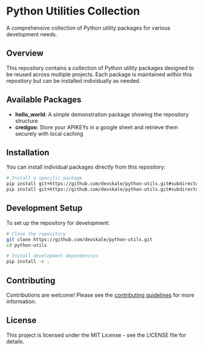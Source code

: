 # Python Utilities Collection

A comprehensive collection of Python utility packages for various development needs.

## Overview

This repository contains a collection of Python utility packages designed to be reused across multiple projects. Each package is maintained within this repository but can be installed individually as needed.

## Available Packages

- **hello_world**: A simple demonstration package showing the repository structure
- **credgoo**: Store your APIKEYs in a google sheet and retrieve them securely with local caching

## Installation

You can install individual packages directly from this repository:

```bash
# Install a specific package
pip install git+https://github.com/devskale/python-utils.git#subdirectory=packages/hello_world
pip install git+https://github.com/devskale/python-utils.git#subdirectory=packages/credgoo
```

## Development Setup

To set up the repository for development:

```bash
# Clone the repository
git clone https://github.com/devskale/python-utils.git
cd python-utils

# Install development dependencies
pip install -e .
```

## Contributing

Contributions are welcome! Please see the [contributing guidelines](docs/contributing.md) for more information.

## License

This project is licensed under the MIT License - see the LICENSE file for details.
